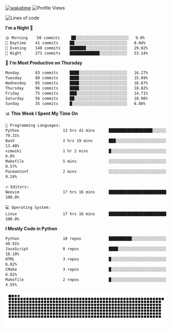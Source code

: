 [![wakatime](https://wakatime.com/badge/user/b920b284-3cde-4cd4-b72e-f7f22d050b16.svg)](https://wakatime.com/@b920b284-3cde-4cd4-b72e-f7f22d050b16)
![Profile Views](http://img.shields.io/badge/Profile%20Views-4586-blue)
<!--START_SECTION:waka-->
![Lines of code](https://img.shields.io/badge/From%20Hello%20World%20I%27ve%20Written--288%20Thousand%20lines%20of%20code-blue)

**I'm a Night 🦉** 

```text
🌞 Morning    50 commits     ██░░░░░░░░░░░░░░░░░░░░░░░   9.8% 
🌆 Daytime    41 commits     ██░░░░░░░░░░░░░░░░░░░░░░░   8.04% 
🌃 Evening    148 commits    ███████░░░░░░░░░░░░░░░░░░   29.02% 
🌙 Night      271 commits    █████████████░░░░░░░░░░░░   53.14%

```
📅 **I'm Most Productive on Thursday** 

```text
Monday       83 commits     ████░░░░░░░░░░░░░░░░░░░░░   16.27% 
Tuesday      80 commits     ████░░░░░░░░░░░░░░░░░░░░░   15.69% 
Wednesday    85 commits     ████░░░░░░░░░░░░░░░░░░░░░   16.67% 
Thursday     96 commits     ████░░░░░░░░░░░░░░░░░░░░░   18.82% 
Friday       75 commits     ███░░░░░░░░░░░░░░░░░░░░░░   14.71% 
Saturday     56 commits     ██░░░░░░░░░░░░░░░░░░░░░░░   10.98% 
Sunday       35 commits     █░░░░░░░░░░░░░░░░░░░░░░░░   6.86%

```


📊 **This Week I Spent My Time On** 

```text
💬 Programming Languages: 
Python                   13 hrs 42 mins      ███████████████████░░░░░░   79.31% 
Bash                     2 hrs 19 mins       ███░░░░░░░░░░░░░░░░░░░░░░   13.48% 
vimwiki                  1 hr 2 mins         █░░░░░░░░░░░░░░░░░░░░░░░░   6.0% 
Makefile                 5 mins              ░░░░░░░░░░░░░░░░░░░░░░░░░   0.57% 
PacmanConf               2 mins              ░░░░░░░░░░░░░░░░░░░░░░░░░   0.24%

🔥 Editors: 
Neovim                   17 hrs 16 mins      █████████████████████████   100.0%

💻 Operating System: 
Linux                    17 hrs 16 mins      █████████████████████████   100.0%

```

**I Mostly Code in Python** 

```text
Python                   18 repos            ██████████░░░░░░░░░░░░░░░   40.91% 
JavaScript               8 repos             ████░░░░░░░░░░░░░░░░░░░░░   18.18% 
HTML                     3 repos             █░░░░░░░░░░░░░░░░░░░░░░░░   6.82% 
CMake                    3 repos             █░░░░░░░░░░░░░░░░░░░░░░░░   6.82% 
Makefile                 2 repos             █░░░░░░░░░░░░░░░░░░░░░░░░   4.55%

```



<!--END_SECTION:waka-->
![Snake animation](https://raw.githubusercontent.com/timmypidashev/timmypidashev/main/commits.svg)
